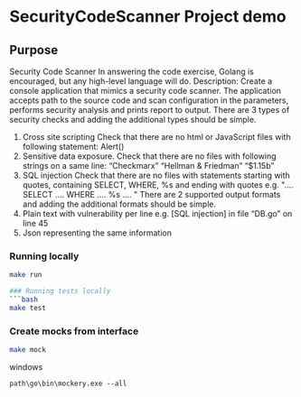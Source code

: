 # SecurityCodeScanner Project demo

## Purpose
Security Code Scanner
In answering the code exercise, Golang is encouraged, but any high-level language will do.
Description:
Create a console application that mimics a security code scanner.
The application accepts path to the source code and scan configuration in the parameters, performs
security analysis and prints report to output.
There are 3 types of security checks and adding the additional types should be simple.
1) Cross site scripting
Check that there are no html or JavaScript files with following statement:
Alert()
2) Sensitive data exposure.
Check that there are no files with following strings on a same line:
“Checkmarx” “Hellman & Friedman” “$1.15b”
3) SQL injection
Check that there are no files
with statements starting with quotes, containing SELECT, WHERE, %s and ending with quotes
e.g. "…. SELECT …. WHERE …. %s …. "
There are 2 supported output formats and adding the additional formats should be simple.
1) Plain text with vulnerability per line e.g. [SQL injection] in file “DB.go” on line 45
2) Json representing the same information


### Running locally
```bash
make run

### Running tests locally
```bash
make test
```
### Create mocks from interface
```bash
make mock
```

windows
```
path\go\bin\mockery.exe --all
```

